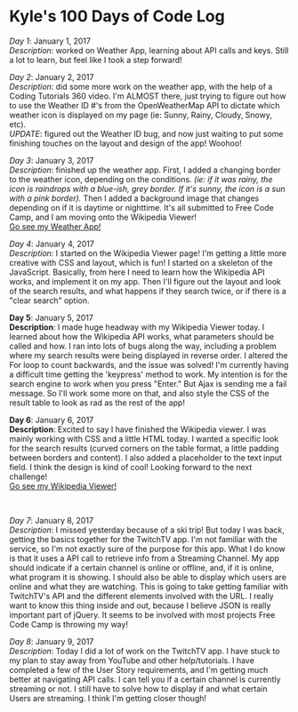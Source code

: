 <html>
<h1> Kyle's 100 Days of Code Log </h1>
<p><em>Day 1</em>: January 1, 2017 </br>
<em>Description</em>: worked on Weather App, learning about API calls and keys. Still a lot to learn, but feel like I took a step forward!<p>
<div></div>
<p><em>Day 2</em>: January 2, 2017 </br>
<em>Description</em>: did some more work on the weather app, with the help of a Coding Tutorials 360 video. I'm ALMOST there, just trying to figure out how to use the Weather ID #'s from the OpenWeatherMap API to dictate which weather icon is displayed on my page (ie: Sunny, Rainy, Cloudy, Snowy, etc).</br>
<em>UPDATE</em>: figured out the Weather ID bug, and now just waiting to put some finishing touches on the layout and design of the app! Woohoo!</p>
<p><em>Day 3</em>: January 3, 2017 </br>
<em>Description</em>: finished up the weather app. First, I added a changing border to the weather icon, depending on the conditions. <em>(ie: if it was rainy, the icon is raindrops with a blue-ish, grey border. If it's sunny, the icon is a sun with a pink border).</em> Then I added a background image that changes depending on if it is daytime or nighttime. It's all submitted to Free Code Camp, and I am moving onto the Wikipedia Viewer!</br>
<a href="http://codepen.io/0ls0n/full/KaPLZB">Go see my Weather App!</a> </p>
<p><em>Day 4</em>: January 4, 2017 </br>
<em>Description</em>: I started on the Wikipedia Viewer page! I'm getting a little more creative with CSS and layout, which is fun! I started on a skeleton of the JavaScript. Basically, from here I need to learn how the Wikipedia API works, and implement it on my app. Then I'll figure out the layout and look of the search results, and what happens if they search twice, or if there is a "clear search" option.</p>
<p><strong>Day 5</strong>: January 5, 2017 </br>
<strong>Description</strong>: I made huge headway with my Wikipedia Viewer today. I learned about how the Wikipedia API works, what parameters should be called and how. I ran into lots of bugs along the way, including a problem where my search results were being displayed in reverse order. I altered the For loop to count backwards, and the issue was solved! I'm currently having a difficult time getting the 'keypress' method to work. My intention is for the search engine to work when you press "Enter." But Ajax is sending me a fail message. So I'll work some more on that, and also style the CSS of the result table to look as rad as the rest of the app!</p>
<p><strong>Day 6</strong>: January 6, 2017 </br>
<strong>Description</strong>: Excited to say I have finished the Wikipedia viewer. I was mainly working with CSS and a little HTML today. I wanted a specific look for the search results (curved corners on the table format, a little padding between borders and content). I also added a placeholder to the text input field. I think the design is kind of cool! Looking forward to the next challenge!</br>
<a href="https://codepen.io/0ls0n/full/JEjLzJ/">Go see my Wikipedia Viewer!</a></p>
</br>
<p><em>Day 7</em>: January 8, 2017 </br>
<em>Description</em>: I missed yesterday because of a ski trip! But today I was back, getting the basics together for the TwitchTV app. I'm not familiar with the service, so I'm not exactly sure of the purpose for this app. What I do know is that it uses a API call to retrieve info from a Streaming Channel. My app should indicate if a certain channel is online or offline, and, if it is online, what program it is showing. I should also be able to display which users are online and what they are watching. This is going to take getting familiar with TwitchTV's API and the different elements involved with the URL. I really want to know this thing inside and out, because I believe JSON is really important part of jQuery. It seems to be involved with most projects Free Code Camp is throwing my way!</p>
<p><em>Day 8</em>: January 9, 2017 </br>
<em>Description</em>: Today I did a lot of work on the TwitchTV app. I have stuck to my plan to stay away from YouTube and other help/tutorials. I have completed a few of the User Story requirements, and I'm getting much better at navigating API calls. I can tell you if a certain channel is currently streaming or not. I still have to solve how to display if and what certain Users are streaming. I think I'm getting closer though!</p>

</html>
